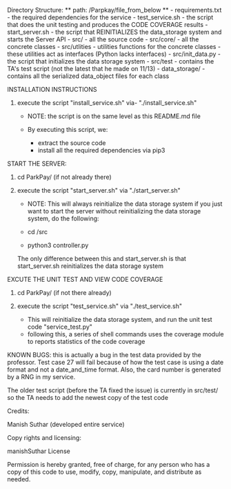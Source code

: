 Directory Structure:
  ** path: /Parpkay/file_from_below **
    - requirements.txt - the required dependencies for the service
    - test_service.sh - the script that does the unit testing and produces the CODE COVERAGE results
    - start_server.sh - the script that REINITIALIZES the data_storage system and starts the Server API
    - src/ - all the source code
    - src/core/ - all the concrete classes
    - src/utlities - utilities functions for the concrete classes
      		   - these utilities act as interfaces (Python lacks interfaces)
    - src/init_data.py - the script that initializes the data storage system
    - src/test - contains the TA's test script (not the latest that he made on 11/13)
    - data_storage/ - contains all the serialized data_object files for each class

INSTALLATION INSTRUCTIONS

1. execute the script "install_service.sh" via- "./install_service.sh"

   - NOTE: the script is on the same level as this README.md file

   - By executing this script, we:
     	- extract the source code
     	- install all the required dependencies via pip3


START THE SERVER:
1. cd ParkPay/ (if not already there)
2. execute the script "start_server.sh" via "./start_server.sh"

   - NOTE: This will always reinitialize the data storage system
   if you just want to start the server without reinitializing the data storage system,
   do the following:

   - cd /src
   - python3 controller.py

   The only difference between this and start_server.sh is that start_server.sh reinitializes the data storage system


EXCUTE THE UNIT TEST AND VIEW CODE COVERAGE

1. cd ParkPay/ (if not there already)
2. execute the script "test_service.sh" via "./test_service.sh"

   - This will reinitialize the data storage system, and run the unit test code "service_test.py"
   - following this, a series of shell commands uses the coverage module to reports statistics of the code coverage



KNOWN BUGS:
this is actually a bug in the test data provided by the professor. Test case
 27 will fail because of how the test case is using a date format and not a date_and_time format. Also, the card number is generated by a RNG in my service.

The older test script (before the TA fixed the issue) is currently in src/test/ so the TA needs to add the newest copy of the test code


Credits:

Manish Suthar (developed entire service)

Copy rights and licensing:

manishSuthar License

Permission is hereby granted, free of charge, for any person who has a copy of this code to use, modify, copy, manipulate, and distribute as needed.